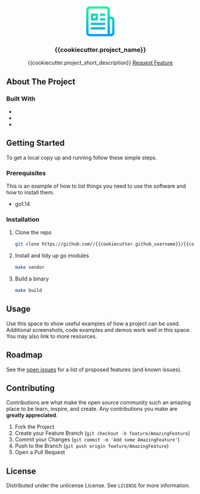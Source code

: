 <!-- PROJECT LOGO -->
<br />
<p align="center">
  <a href="https://github.com/{{cookiecutter.github_username}}/{{cookiecutter.project_name}}">
    <img src="images/logo.png" alt="Logo" width="80" height="80">
  </a>

  <h3 align="center">{{cookiecutter.project_name}}</h3>

  <p align="center">
    {{cookiecutter.project_short_description}}
    <a href="https://github.com/{{cookiecutter.github_username}}/{{cookiecutter.project_name}}/issues">Request Feature</a>
  </p>
</p>

<!-- ABOUT THE PROJECT -->

## About The Project

### Built With

- []()
- []()
- []()

## Getting Started

To get a local copy up and running follow these simple steps.

### Prerequisites

This is an example of how to list things you need to use the software and how to install them.

- go1.14

### Installation

1. Clone the repo
   ```sh
   git clone https://github.com//{{cookiecutter.github_username}}/{{cookiecutter.project_name}}.git
   ```
2. Install and tidy up go modules
   ```sh
   make vendor
   ```
3. Build a binary
   ```sh
   make build
   ```

## Usage

Use this space to show useful examples of how a project can be used. Additional screenshots, code examples and demos work well in this space. You may also link to more resources.

## Roadmap

See the [open issues](https://github.com/{{cookiecutter.github_username}}/{{cookiecutter.project_name}}/issues) for a list of proposed features (and known issues).

## Contributing

Contributions are what make the open source community such an amazing place to be learn, inspire, and create. Any contributions you make are **greatly appreciated**.

1. Fork the Project
2. Create your Feature Branch (`git checkout -b feature/AmazingFeature`)
3. Commit your Changes (`git commit -m 'Add some AmazingFeature'`)
4. Push to the Branch (`git push origin feature/AmazingFeature`)
5. Open a Pull Request

## License

Distributed under the unlicense License. See `LICENSE` for more information.
